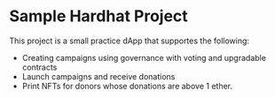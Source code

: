 # Sample Hardhat Project

This project is a small practice dApp that supportes the following:
- Creating campaigns using governance with voting and upgradable contracts
- Launch campaigns and receive donations
- Print NFTs for donors whose donations are above 1 ether. 
```
